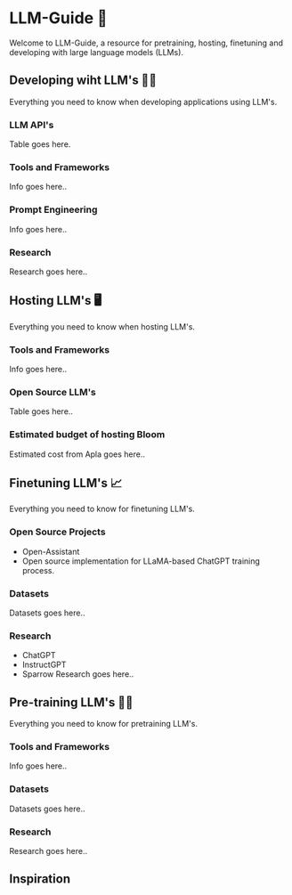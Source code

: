 # LLM-Guide 🚀

Welcome to LLM-Guide, a resource for pretraining, hosting, finetuning and developing with large language models (LLMs).

## Developing wiht LLM's 🧑‍💻
Everything you need to know when developing applications using LLM's.
### LLM API's
Table goes here.
### Tools and Frameworks
Info goes here..
### Prompt Engineering
Info goes here..
### Research
Research goes here..


## Hosting LLM's 🖥️
Everything you need to know when hosting LLM's.
### Tools and Frameworks
Info goes here..
### Open Source LLM's
Table goes here..
### Estimated budget of hosting Bloom
Estimated cost from Apla goes here..


## Finetuning LLM's 📈
Everything you need to know for finetuning LLM's.
### Open Source Projects
- Open-Assistant
- Open source implementation for LLaMA-based ChatGPT training process.
### Datasets
Datasets goes here..
### Research
- ChatGPT
- InstructGPT
- Sparrow
Research goes here..

## Pre-training LLM's 🏋️‍♀️
Everything you need to know for pretraining LLM's.
### Tools and Frameworks
Info goes here..
### Datasets
Datasets goes here..
### Research
Research goes here..

## Inspiration
